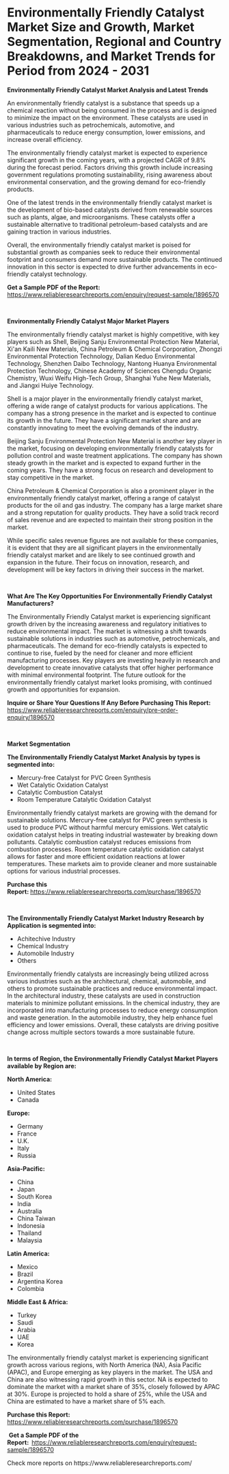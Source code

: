 <p><h1>Environmentally Friendly Catalyst Market Size and Growth, Market Segmentation, Regional and Country Breakdowns, and Market Trends for Period from 2024 -  2031</h1></p><p><strong>Environmentally Friendly Catalyst Market Analysis and Latest Trends</strong></p>
<p><p>An environmentally friendly catalyst is a substance that speeds up a chemical reaction without being consumed in the process and is designed to minimize the impact on the environment. These catalysts are used in various industries such as petrochemicals, automotive, and pharmaceuticals to reduce energy consumption, lower emissions, and increase overall efficiency.</p><p>The environmentally friendly catalyst market is expected to experience significant growth in the coming years, with a projected CAGR of 9.8% during the forecast period. Factors driving this growth include increasing government regulations promoting sustainability, rising awareness about environmental conservation, and the growing demand for eco-friendly products.</p><p>One of the latest trends in the environmentally friendly catalyst market is the development of bio-based catalysts derived from renewable sources such as plants, algae, and microorganisms. These catalysts offer a sustainable alternative to traditional petroleum-based catalysts and are gaining traction in various industries.</p><p>Overall, the environmentally friendly catalyst market is poised for substantial growth as companies seek to reduce their environmental footprint and consumers demand more sustainable products. The continued innovation in this sector is expected to drive further advancements in eco-friendly catalyst technology.</p></p>
<p><strong>Get a Sample PDF of the Report:&nbsp;</strong> <a href="https://www.reliableresearchreports.com/enquiry/request-sample/1896570">https://www.reliableresearchreports.com/enquiry/request-sample/1896570</a></p>
<p>&nbsp;</p>
<p><strong>Environmentally Friendly Catalyst Major Market Players</strong></p>
<p><p>The environmentally friendly catalyst market is highly competitive, with key players such as Shell, Beijing Sanju Environmental Protection New Material, Xi'an Kaili New Materials, China Petroleum & Chemical Corporation, Zhongzi Environmental Protection Technology, Dalian Keduo Environmental Technology, Shenzhen Daibo Technology, Nantong Huanya Environmental Protection Technology, Chinese Academy of Sciences Chengdu Organic Chemistry, Wuxi Weifu High-Tech Group, Shanghai Yuhe New Materials, and Jiangxi Huiye Technology.</p><p>Shell is a major player in the environmentally friendly catalyst market, offering a wide range of catalyst products for various applications. The company has a strong presence in the market and is expected to continue its growth in the future. They have a significant market share and are constantly innovating to meet the evolving demands of the industry.</p><p>Beijing Sanju Environmental Protection New Material is another key player in the market, focusing on developing environmentally friendly catalysts for pollution control and waste treatment applications. The company has shown steady growth in the market and is expected to expand further in the coming years. They have a strong focus on research and development to stay competitive in the market.</p><p>China Petroleum & Chemical Corporation is also a prominent player in the environmentally friendly catalyst market, offering a range of catalyst products for the oil and gas industry. The company has a large market share and a strong reputation for quality products. They have a solid track record of sales revenue and are expected to maintain their strong position in the market.</p><p>While specific sales revenue figures are not available for these companies, it is evident that they are all significant players in the environmentally friendly catalyst market and are likely to see continued growth and expansion in the future. Their focus on innovation, research, and development will be key factors in driving their success in the market.</p></p>
<p>&nbsp;</p>
<p><strong>What Are The Key Opportunities For Environmentally Friendly Catalyst Manufacturers?</strong></p>
<p><p>The Environmentally Friendly Catalyst market is experiencing significant growth driven by the increasing awareness and regulatory initiatives to reduce environmental impact. The market is witnessing a shift towards sustainable solutions in industries such as automotive, petrochemicals, and pharmaceuticals. The demand for eco-friendly catalysts is expected to continue to rise, fueled by the need for cleaner and more efficient manufacturing processes. Key players are investing heavily in research and development to create innovative catalysts that offer higher performance with minimal environmental footprint. The future outlook for the environmentally friendly catalyst market looks promising, with continued growth and opportunities for expansion.</p></p>
<p><strong>Inquire or Share Your Questions If Any Before Purchasing This Report:</strong> <a href="https://www.reliableresearchreports.com/enquiry/pre-order-enquiry/1896570">https://www.reliableresearchreports.com/enquiry/pre-order-enquiry/1896570</a></p>
<p>&nbsp;</p>
<p><strong>Market Segmentation</strong></p>
<p><strong>The Environmentally Friendly Catalyst Market Analysis by types is segmented into:</strong></p>
<p><ul><li>Mercury-free Catalyst for PVC Green Synthesis</li><li>Wet Catalytic Oxidation Catalyst</li><li>Catalytic Combustion Catalyst</li><li>Room Temperature Catalytic Oxidation Catalyst</li></ul></p>
<p><p>Environmentally friendly catalyst markets are growing with the demand for sustainable solutions. Mercury-free catalyst for PVC green synthesis is used to produce PVC without harmful mercury emissions. Wet catalytic oxidation catalyst helps in treating industrial wastewater by breaking down pollutants. Catalytic combustion catalyst reduces emissions from combustion processes. Room temperature catalytic oxidation catalyst allows for faster and more efficient oxidation reactions at lower temperatures. These markets aim to provide cleaner and more sustainable options for various industrial processes.</p></p>
<p><strong>Purchase this Report:&nbsp;</strong><a href="https://www.reliableresearchreports.com/purchase/1896570">https://www.reliableresearchreports.com/purchase/1896570</a></p>
<p>&nbsp;</p>
<p><strong>The Environmentally Friendly Catalyst Market Industry Research by Application is segmented into:</strong></p>
<p><ul><li>Achitechive Industry</li><li>Chemical Industry</li><li>Automobile Industry</li><li>Others</li></ul></p>
<p><p>Environmentally friendly catalysts are increasingly being utilized across various industries such as the architectural, chemical, automobile, and others to promote sustainable practices and reduce environmental impact. In the architectural industry, these catalysts are used in construction materials to minimize pollutant emissions. In the chemical industry, they are incorporated into manufacturing processes to reduce energy consumption and waste generation. In the automobile industry, they help enhance fuel efficiency and lower emissions. Overall, these catalysts are driving positive change across multiple sectors towards a more sustainable future.</p></p>
<p>&nbsp;</p>
<p><strong>In terms of Region, the Environmentally Friendly Catalyst Market Players available by Region are:</strong></p>
<p>
    <p> <strong> North America: </strong>
        <ul>
            <li>United States</li>
            <li>Canada</li>
        </ul>
        </p> 
    <p> <strong> Europe: </strong>
        <ul>
            <li>Germany</li>
            <li>France</li>
            <li>U.K.</li>
            <li>Italy</li>
            <li>Russia</li>
        </ul>
        </p> 
    <p> <strong> Asia-Pacific: </strong>
        <ul>
            <li>China</li>
            <li>Japan</li>
            <li>South Korea</li>
            <li>India</li>
            <li>Australia</li>
            <li>China Taiwan</li>
            <li>Indonesia</li>
            <li>Thailand</li>
            <li>Malaysia</li>
        </ul>
        </p> 
    <p> <strong> Latin America: </strong>
        <ul>
            <li>Mexico</li>
            <li>Brazil</li>
            <li>Argentina Korea</li>
            <li>Colombia</li>
        </ul>
        </p> 
    <p> <strong> Middle East & Africa: </strong>
        <ul>
            <li>Turkey</li>
            <li>Saudi</li>
            <li>Arabia</li>
            <li>UAE</li>
            <li>Korea</li>
        </ul>
    </p>
    </p>
<p><p>The environmentally friendly catalyst market is experiencing significant growth across various regions, with North America (NA), Asia Pacific (APAC), and Europe emerging as key players in the market. The USA and China are also witnessing rapid growth in this sector. NA is expected to dominate the market with a market share of 35%, closely followed by APAC at 30%. Europe is projected to hold a share of 25%, while the USA and China are estimated to have a market share of 5% each.</p></p>
<p><strong>Purchase this Report: </strong><a href="https://www.reliableresearchreports.com/purchase/1896570">https://www.reliableresearchreports.com/purchase/1896570</a></p>
<p>&nbsp;<strong>Get a Sample PDF of the Report:&nbsp;&nbsp;</strong><a href="https://www.reliableresearchreports.com/enquiry/request-sample/1896570">https://www.reliableresearchreports.com/enquiry/request-sample/1896570</a></p>
<p><strong></strong></p>
<p>Check more reports on https://www.reliableresearchreports.com/</p>